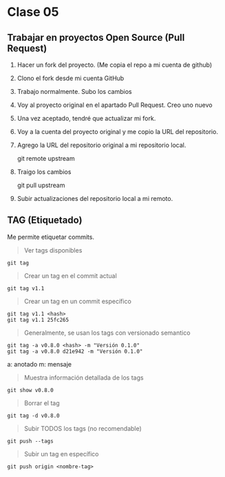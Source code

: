 # Clase 05

## Trabajar en proyectos Open Source (Pull Request)

1. Hacer un fork del proyecto. (Me copia el repo a mi cuenta de github)
2. Clono el fork desde mi cuenta GitHub
3. Trabajo normalmente. Subo los cambios
4. Voy al proyecto original en el apartado Pull Request. Creo uno nuevo
5. Una vez aceptado, tendré que actualizar mi fork.
6. Voy a la cuenta del proyecto original y me copio la URL del repositorio.
7. Agrego la URL del repositorio original a mi repositorio local.

    git remote upstream <URL-repositorio-original>

8. Traigo los cambios

    git pull upstream <rama-que-quiero-bajar>

9. Subir actualizaciones del repositorio local a mi remoto.

## TAG (Etiquetado)
Me permite etiquetar commits.

> Ver tags disponibles

    git tag

> Crear un tag en el commit actual

    git tag v1.1

> Crear un tag en un commit específico

    git tag v1.1 <hash>
    git tag v1.1 25fc265

> Generalmente, se usan los tags con versionado semantico

    git tag -a v0.8.0 <hash> -m "Versión 0.1.0"
    git tag -a v0.8.0 d21e942 -m "Versión 0.1.0"

a: anotado
m: mensaje

> Muestra información detallada de los tags

    git show v0.8.0

> Borrar el tag

    git tag -d v0.8.0

> Subir TODOS los tags (no recomendable)

    git push --tags

> Subir un tag en específico

    git push origin <nombre-tag>
